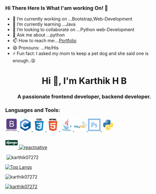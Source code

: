 ### Hi There Here Is What I'am working On! 👋


- 🔭 I’m currently working on ...Bootstrap,Web-Development
- 🌱 I’m currently learning ...Java
- 👯 I’m looking to collaborate on ...Python web-Development
- 💬 Ask me about ...python
- 📫 How to reach me:...[Portfolio](https://karthik07272.github.io)
- 😄 Pronouns: ...He/His
- ⚡ Fun fact: I asked my mom to keep a pet dog and she said one is enough..😝




<h1 align="center">Hi 👋, I'm Karthik H B</h1>
<h3 align="center">A passionate frontend developer, backend developer.</h3>


<h3 align="left">Languages and Tools:</h3>
<p align="left"> <a href="https://getbootstrap.com" target="_blank"> <img src="https://raw.githubusercontent.com/devicons/devicon/master/icons/bootstrap/bootstrap-plain-wordmark.svg" alt="bootstrap" width="40" height="40"/> </a> <a href="https://www.cprogramming.com/" target="_blank"> <img src="https://raw.githubusercontent.com/devicons/devicon/master/icons/c/c-original.svg" alt="c" width="40" height="40"/> </a> <a href="https://www.w3schools.com/css/" target="_blank"> <img src="https://raw.githubusercontent.com/devicons/devicon/master/icons/css3/css3-original-wordmark.svg" alt="css3" width="40" height="40"/> </a> <a href="https://www.w3.org/html/" target="_blank"> <img src="https://raw.githubusercontent.com/devicons/devicon/master/icons/html5/html5-original-wordmark.svg" alt="html5" width="40" height="40"/> </a> <a href="https://www.java.com" target="_blank"> <img src="https://raw.githubusercontent.com/devicons/devicon/master/icons/java/java-original.svg" alt="java" width="40" height="40"/> </a> <a href="https://www.mysql.com/" target="_blank"> <img src="https://raw.githubusercontent.com/devicons/devicon/master/icons/mysql/mysql-original-wordmark.svg" alt="mysql" width="40" height="40"/> </a> <a href="https://www.photoshop.com/en" target="_blank"> <img src="https://raw.githubusercontent.com/devicons/devicon/master/icons/photoshop/photoshop-line.svg" alt="photoshop" width="40" height="40"/> </a> <a href="https://www.python.org" target="_blank"> <img src="https://raw.githubusercontent.com/devicons/devicon/master/icons/python/python-original.svg" alt="python" width="40" height="40"/> </a> </p>

<a href="https://www.djangoproject.com/" target="_blank"> <img src="https://raw.githubusercontent.com/devicons/devicon/master/icons/django/django-original.svg" alt="django" width="40" height="40"/> </a>
 <a href="https://reactnative.dev/" target="_blank"> <img src="https://reactnative.dev/img/header_logo.svg" alt="reactnative" width="40" height="40"/> </a> </p>

<p>&nbsp;<img align="center" src="https://github-readme-stats.vercel.app/api?username=karthik07272&show_icons=true&&icon_color=bb2acf&text_color=daf7dc&bg_color=151515&locale=en" alt="karthik07272" /></p>

[![Top Langs](https://github-readme-stats.vercel.app/api/top-langs/?username=karthik07272&layout=compact)](https://github.com/karthik07272/github-readme-stats)






<p align="left"> <img src="https://komarev.com/ghpvc/?username=karthik07272&label=Profile%20views&color=0e75b6&style=flat" alt="karthik07272" /> </p>

<p align="left"> <a href="https://github.com/ryo-ma/github-profile-trophy"><img src="https://github-profile-trophy.vercel.app/?username=karthik07272" alt="karthik07272" /></a> </p>
















